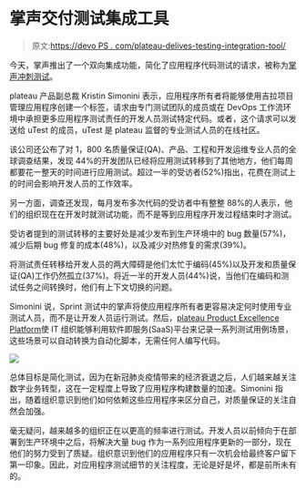 # 掌声交付测试集成工具

> 原文:[https://devo PS . com/plateau-delives-testing-integration-tool/](https://devops.com/applause-delivers-testing-integration-tool/)

今天，掌声推出了一个双向集成功能，简化了应用程序代码测试的请求，被称为[掌声冲刺测试](https://www.applause.com/blog/shift-left-with-applause-in-sprint-testing)。

plateau 产品副总裁 Kristin Simonini 表示，应用程序所有者将能够使用吉拉项目管理应用程序创建一个标签，请求由专门测试团队的成员或在 DevOps 工作流环境中承担更多应用程序测试责任的开发人员测试特定代码。或者，这个请求可以发送给 uTest 的成员，uTest 是 plateau 监督的专业测试人员的在线社区。

该公司还公布了对 1，800 名质量保证(QA)、产品、工程和开发运维专业人员的全球调查结果，发现 44%的开发团队已经将应用测试转移到了其他地方，他们每周都要花一整天的时间进行应用测试。超过一半的受访者(52%)指出，花费在测试上的时间会影响开发人员的工作效率。

另一方面，调查还发现，每月发布多次代码的受访者中有整整 88%的人表示，他们的组织现在在开发时就测试功能，而不是等到应用程序开发过程结束时才测试。

受访者提到的测试转移的主要好处是减少发布到生产环境中的 bug 数量(57%)，减少后期 bug 修复的成本(48%)，以及减少对热修复的需求(39%)。

将测试责任转移给开发人员的两大障碍是他们太忙于编码(45%)以及开发和质量保证(QA)工作仍然孤立(37%)。将近一半的开发人员(44%)说，当他们在编码和测试任务之间转换时，他们有上下文切换的问题。

Simonini 说，Sprint 测试中的掌声将使应用程序所有者更容易决定何时使用专业测试人员，而不是让开发人员运行测试。然后，[plateau Product Excellence Platform](https://devops.com/applause-automates-app-testing-via-saas-platform/)使 IT 组织能够利用软件即服务(SaaS)平台来记录一系列测试用例场景，这些场景可以自动转换为自动化脚本，无需任何人编写代码。

![](../Images/689f940f03f032ffb746ab20774c2793.png)

总体目标是简化测试，因为在新冠肺炎疫情带来的经济衰退之后，人们越来越关注数字业务转型，这在一定程度上导致了应用程序构建数量的加速。Simonini 指出，随着组织意识到他们如何依赖这些应用程序来区分自己，对质量保证的关注自然会加强。

毫无疑问，越来越多的组织正在以更高的频率进行测试。开发人员以前倾向于在部署到生产环境中之后，将解决大量 bug 作为一系列应用程序更新的一部分，现在他们的努力受到了质疑。组织意识到他们的应用程序只有一次机会给最终客户留下第一印象。因此，对应用程序测试细节的关注程度，无论是好是坏，都是前所未有的。